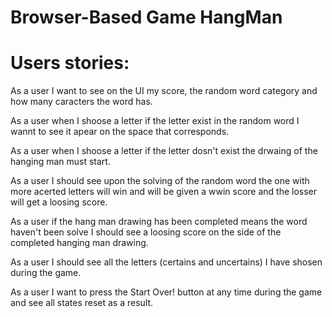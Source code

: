 Browser-Based **Game HangMan**
==========================

# Users stories:

As a user I want to see on the UI my score, the random word category and how many caracters the word has.

As a user when I shoose a letter if the letter exist in the random word I wannt to see it apear on the space that corresponds.

As a user when I shoose a letter if the letter dosn't exist the drwaing of the hanging man must start.


As a user I should see upon the solving of the random word the one with more acerted letters will win and will be given a wwin score and the losser will get a loosing score.

As a user if the hang man drawing has been completed means the word haven't been solve I should see a loosing score on the side of the completed hanging man drawing.

As a user I should see all the letters (certains and uncertains) I have shosen during the game.

As a user I want to press the Start Over! button at any time during the game and see all states reset as a result.
